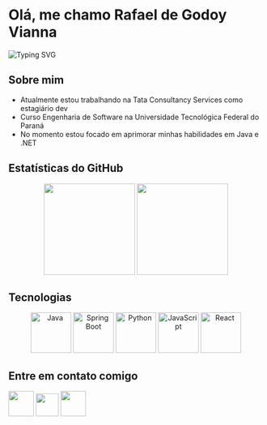

# Olá, me chamo Rafael de Godoy Vianna
![Typing SVG](https://readme-typing-svg.herokuapp.com?font=Fira+Code&size=16&pause=1000&color=3DDC84&width=435&lines=Seja+bem-vindo+ao+meu+perfil+do+Github!;Sou+um+dev+apaixonado+por+tecnologia!;Fique+a+vontade+para+explorar+meu+perfil!) 

## Sobre mim  
- Atualmente estou trabalhando na Tata Consultancy Services como estagiário dev  
- Curso Engenharia de Software na Universidade Tecnológica Federal do Paraná
- No momento estou focado em aprimorar minhas habilidades em Java e .NET  

## Estatísticas do GitHub  
<div align="center">
  <img height="180em" src="https://github-readme-stats.vercel.app/api?username=rafinhagvianna&show_icons=true&theme=tokyonight&timestamp=123456789"/>
  <img height="180em" src="https://github-readme-stats.vercel.app/api/top-langs/?username=rafinhagvianna&layout=compact&langs_count=7&theme=tokyonight&timestamp=123456789"/>
</div>

## Tecnologias  
<p align="center">
  <img src="https://cdn.jsdelivr.net/gh/devicons/devicon/icons/java/java-original.svg" alt="Java" width="80" height="80"/>
  <img src="https://cdn.jsdelivr.net/gh/devicons/devicon/icons/spring/spring-original.svg" alt="Spring Boot" width="80" height="80"/>
  <img src="https://cdn.jsdelivr.net/gh/devicons/devicon/icons/python/python-original.svg" alt="Python" width="80" height="80"/>
  <img src="https://cdn.jsdelivr.net/gh/devicons/devicon/icons/javascript/javascript-original.svg" alt="JavaScript" width="80" height="80"/>
  <img src="https://cdn.jsdelivr.net/gh/devicons/devicon/icons/react/react-original.svg" alt="React" width="80" height="80"/>
</p>

## Entre em contato comigo  
<a href="https://www.linkedin.com/in/rafael-de-godoy-vianna-38a459317/" target="_blank"><img src="https://upload.wikimedia.org/wikipedia/commons/c/ca/LinkedIn_logo_initials.png" height="50"></a>  <a href="https://mail.google.com/mail/u/0/?view=cm&to=rafinhagvianna@gmail.com" target="_blank"><img src="https://upload.wikimedia.org/wikipedia/commons/thumb/7/7e/Gmail_icon_%282020%29.svg/512px-Gmail_icon_%282020%29.svg.png?20221017173631" height="45"></a>  <a href="https://www.instagram.com/rafinhagvianna" target="_blank"><img src="https://upload.wikimedia.org/wikipedia/commons/a/a5/Instagram_icon.png" height="50"></a>  
